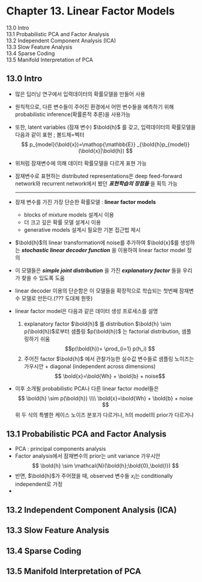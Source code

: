 # Chapter 13. Linear Factor Models
13.0 Intro  
13.1 Probabilistic PCA and Factor Analysis  
13.2 Independent Component Analysis (ICA)  
13.3 Slow Feature Analysis  
13.4 Sparse Coding  
13.5 Manifold Interpretation of PCA  

## 13.0 Intro
- 많은 딥러닝 연구에서 입력데이터의 확률모델을 만들어 사용
- 원칙적으로, 다른 변수들이 주어진 환경에서 어떤 변수들을 예측하기 위해 probabilistic inference(확률론적 추론)을 사용가능
- 또한, latent variables (잠재 변수) $\bold{h}$ 를 갖고, 입력데이터의 확률모델을 다음과 같이 표현 ; 볼드체=벡터
$$ p_{model}(\bold{x})=\mathop{\mathbb{E}} _{\bold{h}p_{model}}(\bold{x}|\bold{h}) $$
- 위처럼 잠재변수에 의해 데이터 확률모델을 다르게 표현 가능
- 잠재변수로 표현하는 distributed representations은 deep feed-forward network와 recurrent network에서 봤던 ***표현학습의 장점들*** 을 획득 가능
  
  -------------------------------
   
- 잠재 변수를 가진 가장 단순한 확률모델 : **linear factor models**
	- blocks of mixture models 설계시 이용
	- 더 크고 깊은 확률 모델 설계시 이용
	- generative models 설계시 필요한 기본 접근법 제시

-  $\bold{h}$의 linear transformation에 noise를 추가하여 $\bold{x}$를 생성하는
 ***stochastic linear decoder function*** 을 이용하여 linear factor model 정의
- 이 모델들은 ***simple joint distribution*** 을 가진 ***explanatory factor*** 들을 우리가 찾을 수 있도록 도움
- linear decoder 이용의 단순함은 이 모델들을 확장적으로 학습되는 첫번째 잠재변수 모델로 만든다.(??? 도대체 뭔뜻)
- linear factor model은 다음과 같은 데이터 생성 프로세스를 설명
	1. explanatory factor $\bold{h}$ 를 distribution $\bold{h} \sim p(\bold{h})$로부터 샘플링
	 $p(\bold{h})$ 는 factorial distribution,  샘플링하기 쉬움 
	  $$p(\bold{h})= \prod_{i=1} p(h_i) $$
	2. 주어진 factor $\bold{h}$ 에서 관찰가능한 실수값 변수들로 샘플링
	노이즈는 가우시안 + diagonal (independent across dimensions)
	$$ \bold{x}=\bold{Wh} + \bold{b} + noise$$
- 이후 소개될 probabilistic PCA나 다른 linear factor model들은 
	$$ \bold{h} \sim p(\bold{h})  \\\\
	  \bold{x}=\bold{Wh} + \bold{b} + noise $$
	위 두 식의 특별한 케이스
	노이즈 분포가 다르거나, h의 model의 prior가 다르거나
	
## 13.1 Probabilistic PCA and Factor Analysis
- PCA : principal components analysis
- Factor analysis에서 잠재변수의 prior는 unit variance 가우시안
$$ \bold{h} \sim \mathcal{N}(\bold{h};\bold{0},\bold{I}) $$
- 반면, $\bold{h}$가 주어졌을 때, observed 변수들 $x_{i}$는 conditionally independent로 가정
- 

## 13.2 Independent Component Analysis (ICA)

## 13.3 Slow Feature Analysis

## 13.4 Sparse Coding

## 13.5 Manifold Interpretation of PCA

